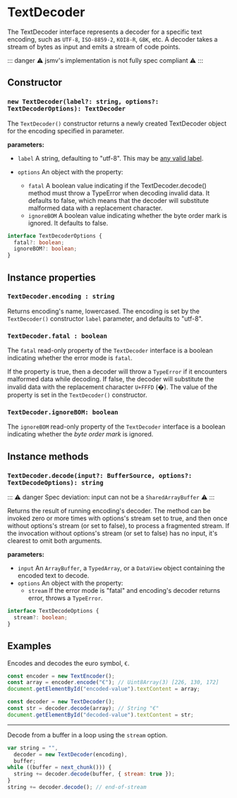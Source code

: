 # TextDecoder

The TextDecoder interface represents a decoder for a specific text encoding, such as `UTF-8`, `ISO-8859-2`, `KOI8-R`, `GBK`, etc. A decoder takes a stream of bytes as input and emits a stream of code points.

::: danger ⚠️ jsmv's implementation is not fully spec compliant ⚠️ :::

## Constructor

### `new TextDecoder(label?: string, options?: TextDecoderOptions): TextDecoder`

The `TextDecoder()` constructor returns a newly created TextDecoder object for the encoding specified in parameter.

**parameters:**

- `label` A string, defaulting to "utf-8". This may be [any valid label](https://developer.mozilla.org/en-US/docs/Web/API/Encoding_API/Encodings).

- `options` An object with the property:
  - `fatal` A boolean value indicating if the TextDecoder.decode() method must throw a TypeError when decoding invalid data. It defaults to false, which means that the decoder will substitute malformed data with a replacement character.
  - `ignoreBOM` A boolean value indicating whether the byte order mark is ignored. It defaults to false.

```typescript
interface TextDecoderOptions {
  fatal?: boolean;
  ignoreBOM?: boolean;
}
```

## Instance properties

### `TextDecoder.encoding : string`

Returns encoding's name, lowercased. The encoding is set by the `TextDecoder()` constructor `label` parameter, and defaults to "utf-8".

### `TextDecoder.fatal : boolean`

The `fatal` read-only property of the `TextDecoder` interface is a boolean indicating whether the error mode is `fatal`.

If the property is true, then a decoder will throw a `TypeError` if it encounters malformed data while decoding. If false, the decoder will substitute the invalid data with the replacement character `U+FFFD` (�). The value of the property is set in the `TextDecoder()` constructor.

### `TextDecoder.ignoreBOM: boolean`

The `ignoreBOM` read-only property of the `TextDecoder` interface is a boolean indicating whether the _byte order mark_ is ignored.

## Instance methods

### `TextDecoder.decode(input?: BufferSource, options?: TextDecodeOptions): string`

::: ⚠️ danger Spec deviation: input can not be a `SharedArrayBuffer` ⚠️ :::

Returns the result of running encoding's decoder. The method can be invoked zero or more times with options's stream set to true, and then once without options's stream (or set to false), to process a fragmented stream. If the invocation without options's stream (or set to false) has no input, it's clearest to omit both arguments.

**parameters:**

- `input` An `ArrayBuffer`, a `TypedArray`, or a `DataView` object containing the encoded text to decode.
- `options` An object with the property:
  - `stream` If the error mode is "fatal" and encoding's decoder returns error, throws a `TypeError`.

```typescript
interface TextDecodeOptions {
  stream?: boolean;
}
```

## Examples

Encodes and decodes the euro symbol, `€`.

```js
const encoder = new TextEncoder();
const array = encoder.encode("€"); // Uint8Array(3) [226, 130, 172]
document.getElementById("encoded-value").textContent = array;

const decoder = new TextDecoder();
const str = decoder.decode(array); // String "€"
document.getElementById("decoded-value").textContent = str;
```

---

Decode from a buffer in a loop using the `stream` option.

```js
var string = "",
  decoder = new TextDecoder(encoding),
  buffer;
while ((buffer = next_chunk())) {
  string += decoder.decode(buffer, { stream: true });
}
string += decoder.decode(); // end-of-stream
```
